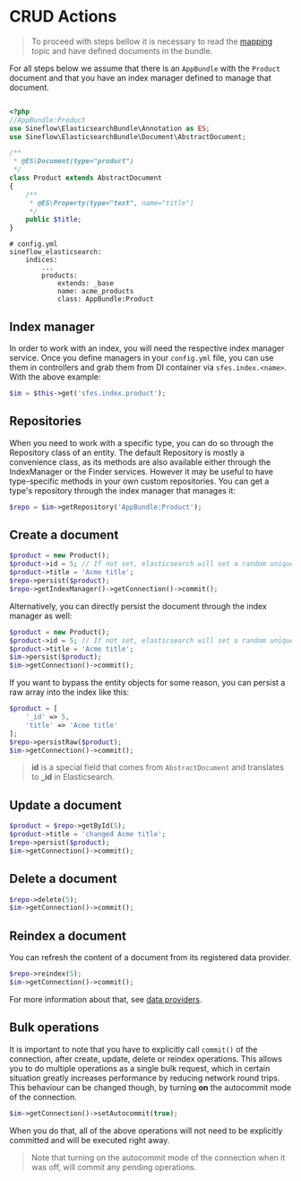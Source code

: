 # CRUD Actions

> To proceed with steps bellow it is necessary to read the [mapping](mapping.md) topic and have defined documents in the bundle.

For all steps below we assume that there is an `AppBundle` with the `Product` document and that you have an index manager defined to manage that document.

```php

<?php
//AppBundle:Product
use Sineflow\ElasticsearchBundle\Annotation as ES;
use Sineflow\ElasticsearchBundle\Document\AbstractDocument;

/**
 * @ES\Document(type="product")
 */
class Product extends AbstractDocument
{
    /**
     * @ES\Property(type="text", name="title")
     */
    public $title;
}

```

```
# config.yml
sineflow_elasticsearch:
    indices:
        ...
        products:
            extends: _base
            name: acme_products
            class: AppBundle:Product
```

## Index manager

In order to work with an index, you will need the respective index manager service.
Once you define managers in your `config.yml` file, you can use them in controllers and grab them from DI container via `sfes.index.<name>`. With the above example:

```php
$im = $this->get('sfes.index.product');
```

## Repositories

When you need to work with a specific type, you can do so through the Repository class of an entity. 
The default Repository is mostly a convenience class, as its methods are also available either through the IndexManager or the Finder services. However it may be useful to have type-specific methods in your own custom repositories.
You can get a type's repository through the index manager that manages it:

```php
$repo = $im->getRepository('AppBundle:Product');
```

## Create a document

```php
$product = new Product();
$product->id = 5; // If not set, elasticsearch will set a random unique id.
$product->title = 'Acme title';
$repo->persist($product);
$repo->getIndexManager()->getConnection()->commit();
```

Alternatively, you can directly persist the document through the index manager as well:
```php
$product = new Product();
$product->id = 5; // If not set, elasticsearch will set a random unique id.
$product->title = 'Acme title';
$im->persist($product);
$im->getConnection()->commit();
```


If you want to bypass the entity objects for some reason, you can persist a raw array into the index like this:

```php
$product = [
    '_id' => 5,
    'title' => 'Acme title'
];
$repo->persistRaw($product);
$im->getConnection()->commit();
```

> **id** is a special field that comes from `AbstractDocument` and translates to **\_id** in Elasticsearch.

## Update a document

```php
$product = $repo->getById(5);
$product->title = 'changed Acme title';
$repo->persist($product);
$im->getConnection()->commit();
```

## Delete a document

```php
$repo->delete(5);
$im->getConnection()->commit();
```

## Reindex a document

You can refresh the content of a document from its registered data provider.
```php
$repo->reindex(5);
$im->getConnection()->commit();
```
For more information about that, see [data providers](dataproviders.md).

## Bulk operations

It is important to note that you have to explicitly call `commit()` of the connection, after create, update, delete or reindex operations. This allows you to do multiple operations as a single bulk request, which in certain situation greatly increases performance by reducing network round trips. 
This behaviour can be changed though, by turning **on** the autocommit mode of the connection.

```php
$im->getConnection()->setAutocommit(true);
```
When you do that, all of the above operations will not need to be explicitly committed and will be executed right away.

> Note that turning on the autocommit mode of the connection when it was off, will commit any pending operations.
